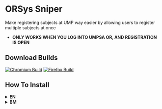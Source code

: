 # ORSys Sniper

Make registering subjects at UMP way easier by allowing users to register multiple subjects at once

- **ONLY WORKS WHEN YOU LOG INTO UMPSA OR, AND REGISTRATION IS OPEN**

## Download Builds

[![Chromium Build](https://img.shields.io/badge/Download-Chromium--Build-blue?logo=google-chrome)](https://github.com/AyamBercakap/ORSys-Sniper/releases/download/Major/ORSys.v1.0.Chromium.Build.zip) [![Firefox Build](https://img.shields.io/badge/Download-Firefox--Build-orange?logo=firefox-browser)](https://github.com/AyamBercakap/ORSys-Sniper/releases/download/Major/ORSys.v1.0.Firefox.Build.zip)

## How To Install

<details>
<summary><strong>EN</strong></summary>
<hr>
Check your browser build first!
<hr>
<details>
<summary><strong>Chromium Build</strong></summary>

- Download the Chromium build from the button above.  
- Open Chrome or any Chromium-based browser (Edge, Brave, etc.).  
- Go to  
   ```text
   chrome://extensions/
   ```
   or, (BrowserName://extensions)
- Enable **Developer mode** on the top right.  
- Click `Load unpacked` and select the extracted extension folder.  
- Click on the extension to run it.
<hr>
</details>

<details>
<summary><strong>Firefox Build</strong></summary>

- Download the Firefox build and extract.  
- Open Firefox.  
- Go to  
   ```text
   about:debugging#/runtime/this-firefox
   ```
- Click **Load Temporary Add-on**.  
- Select the `manifest.json` file inside the extracted extension folder.  
- A sidebar will appear.
<hr>  
</details>

</details>

<details>
<summary><strong>BM</strong></summary>
<hr>
  Cek Build Browser Dulu!
<hr>
<details>
<summary><strong>Chromium</strong></summary>

- Muat turun dan ekstrak fail Chromium.  
- Buka Chrome atau mana-mana browser berasaskan Chromium (Edge, Brave, dsb.).  
- Layari alamat ni:  
   ```text
   chrome://extensions/
   ```
   atau, (NamaBrowser://extensions)
- Aktifkan **Developer mode** dekat bucu kanan atas.  
- Klik butang `Load unpacked` dan pilih folder extension yang dah ekstrak.  
- Klik pada extension tersebut untuk guna.
<hr>
</details>

<details>
<summary><strong>Firefox</strong></summary>

- Muat turun dan ekstrak fail Firefox.  
- Buka Firefox.  
- Layari alamat ni:  
   ```text
   about:debugging#/runtime/this-firefox
   ```
- Klik butang **Load Temporary Add-on**.  
- Pilih fail `manifest.json` dari dalam folder extension yang dah ekstrak.  
- Sidebar extension akan dipaparkan.
<hr>
</details>

</details>



